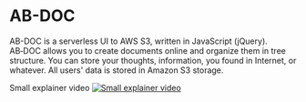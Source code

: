 # AB-DOC

AB-DOC is a serverless UI to AWS S3, written in JavaScript (jQuery). AB‑DOC allows you to create documents online and organize them in tree structure. You can store your thoughts, information, you found in Internet, or whatever. All users' data is stored in Amazon S3 storage.

Small explainer video
[![Small explainer video](https://embedwistia-a.akamaihd.net/deliveries/3126ad355a09f782f175de9fdcb4e11a92bc081f.jpg)](https://ab-doc.com/about?wvideo=9ln0pqy7qq)
